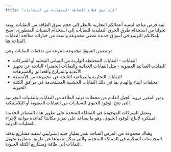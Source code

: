 ```yaml
---
title: "فرص نمو قطاع الطاقة المتولدة من النفايات"
---
```

ثمة فرص متاحة لتنمية أعمالكم التجارية بالنظر إلى حجم سوق الطاقة من النفايات. وبعد تحولنا من استخدام طرق الحرق التقليدية للنفايات إلى استخدام التقنيات المتطورة، أصبح بإمكانكم التوسع في أسواق جديدة تغطي مجموعة واسعة من خيارات معالجة النفايات المتاحة هنا.

وتتضمن السوق مجموعة متنوعة من تدفقات النفايات وهي:

- النفايات - النفايات المختلطة الواردة من المباني المحلية أو الشركات
- النفايات الغذائية العضوية - مثل النفايات الغذائية والنفايات الخضراء الناتجة عن تجهيز الأغذية والمزارع والحدائق والمنتزهات
- النفايات التجارية والصناعية الناتجة عن مجموعة من الأنشطة
- مخلفات البناء والهدم بما في ذلك النفايات الخشبية المستخدمة في مرافق الكتلة الحيوية

ومن المقرر تزويد الجيل القادم من محطات توليد الطاقة من النفايات بالتقنيات التجريبية التي تنتج الوقود الحيوي للسيارات من النفايات العضوية أو البلاستيكية.

وتعمل الشركات الموجودة في المملكة المتحدة على تطوير هذه المصادر الجديدة المبتكرة لإنتاج الوقود الحيوي، وهو ما يساعد على تعزيز مكانتنا كقاعدة مواتية لإجراء العمليات الدولية.

وهناك مجموعة من الفرص المتاحة تقدر بمليار جنيه إسترليني لتنفيذ مشاريع تدفئة المجتمعات السكنية في المملكة المتحدة، والتي يمكن تنفيذها عن طريق مشاريع تحويل النفايات إلى طاقة ومشاريع الكتلة الحيوية.

